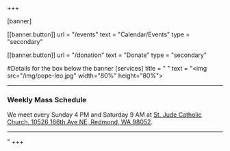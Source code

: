+++

[banner]

  [[banner.button]]
      url = "/events"
      text = "Calendar/Events"
      type = "secondary"

  [[banner.button]]
      url = "/donation"
      text = "Donate"
      type = "secondary"

#Details for the box below the banner
[services]
  title = " "
  text = "<img src=\"/img/pope-leo.jpg\" width=\"80%\" height=\"80%\">  <hr> <h3>Weekly Mass Schedule</h3> We meet every Sunday 4 PM and Saturday 9 AM at [St. Jude Catholic Church, 10526 166th Ave NE, Redmond, WA 98052](https://maps.app.goo.gl/5VKZMeyqE8Vse9e19). <hr> "
+++

